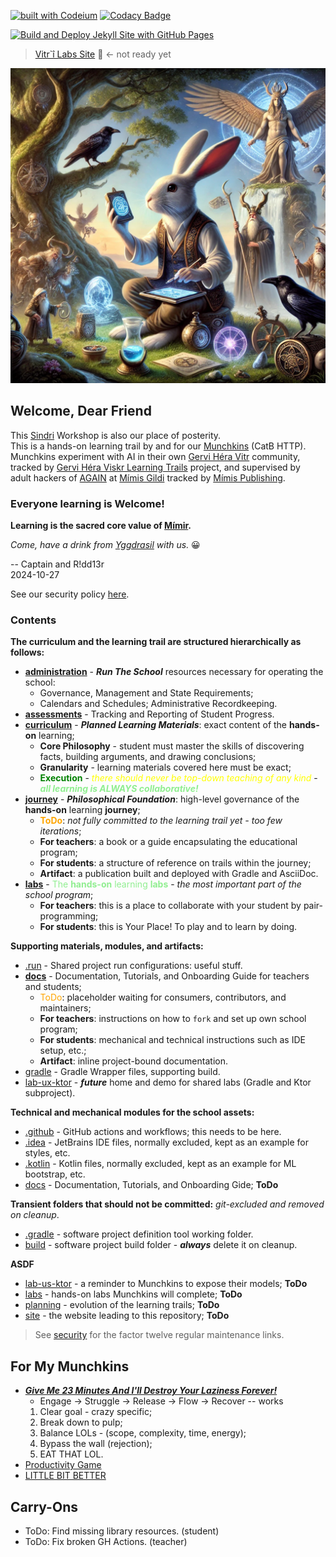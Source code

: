 [![built with Codeium](https://codeium.com/badges/main)](https://codeium.com)
[![Codacy Badge](https://app.codacy.com/project/badge/Grade/de545692d2054bf7a4a6ccff66783bd1)](https://app.codacy.com/gh/Gervi-Hera-Vitr/sindri-labs/dashboard?utm_source=gh&utm_medium=referral&utm_content=&utm_campaign=Badge_grade)

[//]: # ([![CodeQL Quality Scan]&#40;https://github.com/Gervi-Hera-Vitr/sindri-labs/actions/workflows/codeql.yml/badge.svg&#41;]&#40;https://github.com/Gervi-Hera-Vitr/sindri-labs/actions/workflows/codeql.yml&#41;<br>)
[//]: # ([![Build action checks on Push]&#40;https://github.com/Gervi-Hera-Vitr/sindri-labs/actions/workflows/push-gates.yaml/badge.svg&#41;]&#40;https://github.com/Gervi-Hera-Vitr/sindri-labs/actions/workflows/push-gates.yaml&#41;)
[//]: # ([![Prune Caches by Branch]&#40;https://github.com/Gervi-Hera-Vitr/sindri-labs/actions/workflows/cache-prune.yaml/badge.svg&#41;]&#40;https://github.com/Gervi-Hera-Vitr/sindri-labs/actions/workflows/cache-prune.yaml&#41;<br>)
[//]: # ([![Manage Stale Issues and Pull Requests]&#40;https://github.com/Gervi-Hera-Vitr/sindri-labs/actions/workflows/stale.yml/badge.svg&#41;]&#40;https://github.com/Gervi-Hera-Vitr/sindri-labs/actions/workflows/stale.yml&#41;)
[//]: # ([![Label Pull Request]&#40;https://github.com/Gervi-Hera-Vitr/sindri-labs/actions/workflows/label.yml/badge.svg&#41;]&#40;https://github.com/Gervi-Hera-Vitr/sindri-labs/actions/workflows/label.yml&#41;)
[//]: # ([![Greetings and Welcome!]&#40;https://github.com/Gervi-Hera-Vitr/sindri-labs/actions/workflows/greetings.yml/badge.svg&#41;]&#40;https://github.com/Gervi-Hera-Vitr/sindri-labs/actions/workflows/greetings.yml&#41;<br>)
[![Build and Deploy Jekyll Site with GitHub Pages](https://github.com/Gervi-Hera-Vitr/sindri-labs/actions/workflows/jekyll-gh-pages.yml/badge.svg)](https://github.com/Gervi-Hera-Vitr/sindri-labs/actions/workflows/jekyll-gh-pages.yml)

> [Vitr`î Labs Site](https://gervi-hera-vitr.github.io/sindri-labs/ "Gervi Hî Vitr Labs") 🚧 <- not ready yet
 
[![Gervi Héra Viskr](./src/main/resources/images/avatar.png)](https://github.com/orgs/Gervi-Hera-Vitr/projects/1 "Gervi Héra Viskr Learning Trails")

## Welcome, Dear Friend

This [Sindri](https://en.wikipedia.org/wiki/Sindri_(mythology)) Workshop is also our place of posterity. <br/>
This is a hands-on learning trail by and for our [Munchkins](http://www.catb.org/esr/jargon/html/M/munchkin.html "Munchkins") (CatB HTTP). <br/>
Munchkins experiment with AI in their own [Gervi Héra Vitr](https://github.com/Gervi-Hera-Vitr "Gervi-Hera-Vitr") community, <br/>
tracked by [Gervi Héra Viskr Learning Trails](https://github.com/orgs/Gervi-Hera-Vitr/projects/1 "Héra gains Viskr") project, and supervised by <br/>
adult hackers of [AGAIN](https://github.com/Gotham-Village "AGAIN as Gotham Village") at [Mímis Gildi](https://github.com/Mimis-Gildi "Mimis-Gildi") tracked by [Mímis Publishing](https://github.com/orgs/Mimis-Gildi/projects/1 "Mimis-Publishing").

### Everyone learning is Welcome!

**Learning is the sacred core value of [Mímir](https://en.wikipedia.org/wiki/M%C3%ADmir "Mímir, the Norse god of knowledge").**

_Come, have a drink from [Yggdrasil](https://en.wikipedia.org/wiki/Yggdrasil "Yggdrasil, the well of life") with us._ 😀

-- Captain and R!dd13r<br/>
2024-10-27

See our security policy [here](https://github.com/Gervi-Hera-Vitr/sindri-labs/security/policy "Security Policy").

### Contents

**The curriculum and the learning trail are structured hierarchically as follows:**

- [**administration**](./administration) - _**Run The School**_ resources necessary for operating the school:
  - Governance, Management and State Requirements;
  - Calendars and Schedules; Administrative Recordkeeping.
- [**assessments**](./assessments) - Tracking and Reporting of Student Progress.
- [**curriculum**](./curriculum) - _**Planned Learning Materials**_: exact content of the **hands-on** learning;
   - **Core Philosophy** - student must master the skills of discovering facts, building arguments, and drawing conclusions;
   - **Granularity** - learning materials covered here must be exact;
   - <span style="color: green">**Execution**</span> - <span style="color: yellow"> _there should never be top-down teaching of any kind_</span> - <span style="color: lightgreen"> _**all learning is ALWAYS collaborative!**_</span>
- [**journey**](./journey) - _**Philosophical Foundation**_: high-level governance of the **hands-on** learning **journey**;
  - <span style="color: orange">**ToDo**</span>: _not fully committed to the learning trail yet - too few iterations_;
  - **For teachers**: a book or a guide encapsulating the educational program;
  - **For students**: a structure of reference on trails within the journey;
  - **Artifact**: a publication built and deployed with Gradle and AsciiDoc.
- [**labs**](./labs) - <span style="color: lightgreen"> The **hands-on** learning **labs**</span> - _the most important part of the school program_;
  - **For teachers**: this is a place to collaborate with your student by pair-programming;
  - **For students**: this is Your Place! To play and to learn by doing.

**Supporting materials, modules, and artifacts:**

- [.run](./.run) - Shared project run configurations: useful stuff.
- [**docs**](./docs) - Documentation, Tutorials, and Onboarding Guide for teachers and students;
  - <span style="color: orange">ToDo</span>: placeholder waiting for consumers, contributors, and maintainers;
  - **For teachers**: instructions on how to `fork` and set up own school program;
  - **For students**: mechanical and technical instructions such as IDE setup, etc.;
  - **Artifact**: inline project-bound documentation.
- [gradle](./gradle) - Gradle Wrapper files, supporting build.
- [lab-ux-ktor](./lab-ux-ktor/README.md) - _**future**_ home and demo for shared labs (Gradle and Ktor subproject).

**Technical and mechanical modules for the school assets:**

- [.github](./.github) - GitHub actions and workflows; this needs to be here.
- [.idea](./.idea) - JetBrains IDE files, normally excluded, kept as an example for styles, etc.
- [.kotlin](./.kotlin) - Kotlin files, normally excluded, kept as an example for ML bootstrap, etc.
- [docs](./docs) - Documentation, Tutorials, and Onboarding Gide; **ToDo**

**Transient folders that should not be committed:** _git-excluded and removed on cleanup_.

- [.gradle](./.gradle) - software project definition tool working folder.
- [build](./build) - software project build folder - _**always**_ delete it on cleanup.

**ASDF**

- [lab-us-ktor](./lab-ux-ktor/README.md) - a reminder to Munchkins to expose their models; **ToDo**
- [labs](./labs) - hands-on labs Munchkins will complete; **ToDo**
- [planning](./planning) - evolution of the learning trails; **ToDo**
- [site](./site) - the website leading to this repository; **ToDo**
> See [security](./SECURITY.md) for the factor twelve regular maintenance links.

## For My Munchkins

- [_**Give Me 23 Minutes And I'll Destroy Your Laziness Forever!**_](https://youtu.be/EkDxsQRbIwo)
  - Engage → Struggle → Release → Flow → Recover -- works
  1. Clear goal - crazy specific;
  2. Break down to pulp;
  3. Balance LOLs - (scope, complexity, time, energy);
  4. Bypass the wall (rejection);
  5. EAT THAT LOL.
- [Productivity Game](https://www.youtube.com/@ProductivityGame "Productivity Game")
- [LITTLE BIT BETTER](https://www.youtube.com/@littlebitbetter7 "LITTLE BIT BETTER")

## Carry-Ons

- ToDo: Find missing library resources. (student)
- ToDo: Fix broken GH Actions. (teacher)
